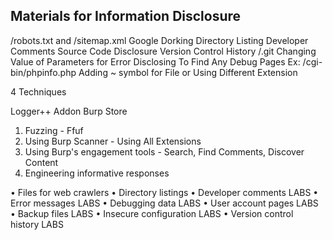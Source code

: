 ## Materials for Information Disclosure

/robots.txt and /sitemap.xml
Google Dorking
Directory Listing
Developer Comments
Source Code Disclosure
Version Control History  /.git
Changing Value of Parameters for Error Disclosing
To Find Any Debug Pages   Ex: /cgi-bin/phpinfo.php
Adding ~ symbol for File or Using Different Extension

4 Techniques 

Logger++ Addon Burp Store

 1. Fuzzing									-  	Ffuf
 2. Using Burp Scanner		- Using All Extensions
 3. Using Burp's engagement tools            -    	Search, Find Comments, Discover Content
 4. Engineering informative responses


• Files for web crawlers
• Directory listings
• Developer comments LABS
• Error messages LABS
• Debugging data LABS
• User account pages LABS
• Backup files LABS
• Insecure configuration LABS
• Version control history LABS
